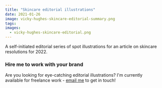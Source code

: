 ```yaml
---
title: "Skincare editorial illustrations"
date: 2021-01-26
image: vicky-hughes-skincare-editorial-summary.png
tags:
images:
  - vicky-hughes-skincare-editorial.png
---
```


A self-initiated editorial series of spot illustrations for an article on skincare resolutions for 2022.

### Hire me to work with your brand
Are you looking for eye-catching editorial illustrations? I'm currently available for freelance work - [email me](mailto:vicky@vickyhughes.co.uk) to get in touch!
